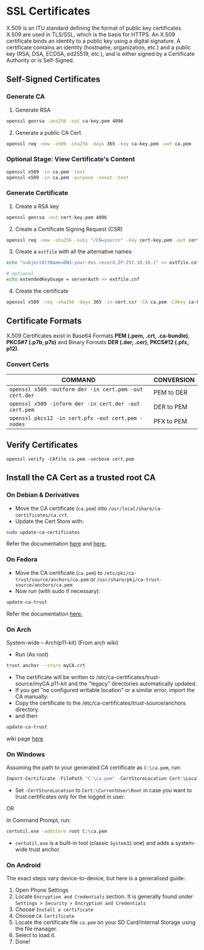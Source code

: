 # SSL Certificates

X.509 is an ITU standard defining the format of public key certificates. X.509 are used in TLS/SSL, which is the basis for HTTPS. An X.509 certificate binds an identity to a public key using a digital signature. A certificate contains an identity (hostname, organization, etc.) and a public key (RSA, DSA, ECDSA, ed25519, etc.), and is either signed by a Certificate Authority or is Self-Signed.

## Self-Signed Certificates

### Generate CA
1. Generate RSA
```bash
openssl genrsa -aes256 -out ca-key.pem 4096
```
2. Generate a public CA Cert
```bash
openssl req -new -x509 -sha256 -days 365 -key ca-key.pem -out ca.pem
```

### Optional Stage: View Certificate's Content
```bash
openssl x509 -in ca.pem -text
openssl x509 -in ca.pem -purpose -noout -text
```

### Generate Certificate
1. Create a RSA key
```bash
openssl genrsa -out cert-key.pem 4096
```
2. Create a Certificate Signing Request (CSR)
```bash
openssl req -new -sha256 -subj "/CN=yourcn" -key cert-key.pem -out cert.csr
```
3. Create a `extfile` with all the alternative names
```bash
echo "subjectAltName=DNS:your-dns.record,IP:257.10.10.1" >> extfile.cnf
```
```bash
# optional
echo extendedKeyUsage = serverAuth >> extfile.cnf
```
4. Create the certificate
```bash
openssl x509 -req -sha256 -days 365 -in cert.csr -CA ca.pem -CAkey ca-key.pem -out cert.pem -extfile extfile.cnf -CAcreateserial
```

## Certificate Formats

X.509 Certificates exist in Base64 Formats **PEM (.pem, .crt, .ca-bundle)**, **PKCS#7 (.p7b, p7s)** and Binary Formats **DER (.der, .cer)**, **PKCS#12 (.pfx, p12)**.

### Convert Certs

COMMAND | CONVERSION
---|---
`openssl x509 -outform der -in cert.pem -out cert.der` | PEM to DER
`openssl x509 -inform der -in cert.der -out cert.pem` | DER to PEM
`openssl pkcs12 -in cert.pfx -out cert.pem -nodes` | PFX to PEM

## Verify Certificates
`openssl verify -CAfile ca.pem -verbose cert.pem`

## Install the CA Cert as a trusted root CA

### On Debian & Derivatives
- Move the CA certificate (`ca.pem`) into `/usr/local/share/ca-certificates/ca.crt`.
- Update the Cert Store with:
```bash
sudo update-ca-certificates
```

Refer the documentation [here](https://wiki.debian.org/Self-Signed_Certificate) and [here.](https://manpages.debian.org/buster/ca-certificates/update-ca-certificates.8.en.html)

### On Fedora
- Move the CA certificate (`ca.pem`) to `/etc/pki/ca-trust/source/anchors/ca.pem` or `/usr/share/pki/ca-trust-source/anchors/ca.pem`
- Now run (with sudo if necessary):
```bash
update-ca-trust
```

Refer the documentation [here.](https://docs.fedoraproject.org/en-US/quick-docs/using-shared-system-certificates/)
### On Arch
System-wide – Arch(p11-kit)
(From arch wiki)
- Run (As root)
```bash
trust anchor --store myCA.crt
```
- The certificate will be written to /etc/ca-certificates/trust-source/myCA.p11-kit and the "legacy" directories automatically updated.
- If you get "no configured writable location" or a similar error, import the CA manually:
- Copy the certificate to the /etc/ca-certificates/trust-source/anchors directory.
- and then
```bash 
update-ca-trust
```
wiki page  [here](https://wiki.archlinux.org/title/User:Grawity/Adding_a_trusted_CA_certificate)

### On Windows

Assuming the path to your generated CA certificate as `C:\ca.pem`, run:
```powershell
Import-Certificate -FilePath "C:\ca.pem" -CertStoreLocation Cert:\LocalMachine\Root
```
- Set `-CertStoreLocation` to `Cert:\CurrentUser\Root` in case you want to trust certificates only for the logged in user.

OR

In Command Prompt, run:
```sh
certutil.exe -addstore root C:\ca.pem
```

- `certutil.exe` is a built-in tool (classic `System32` one) and adds a system-wide trust anchor.

### On Android

The exact steps vary device-to-device, but here is a generalised guide:
1. Open Phone Settings
2. Locate `Encryption and Credentials` section. It is generally found under `Settings > Security > Encryption and Credentials`
3. Choose `Install a certificate`
4. Choose `CA Certificate`
5. Locate the certificate file `ca.pem` on your SD Card/Internal Storage using the file manager.
6. Select to load it.
7. Done!
